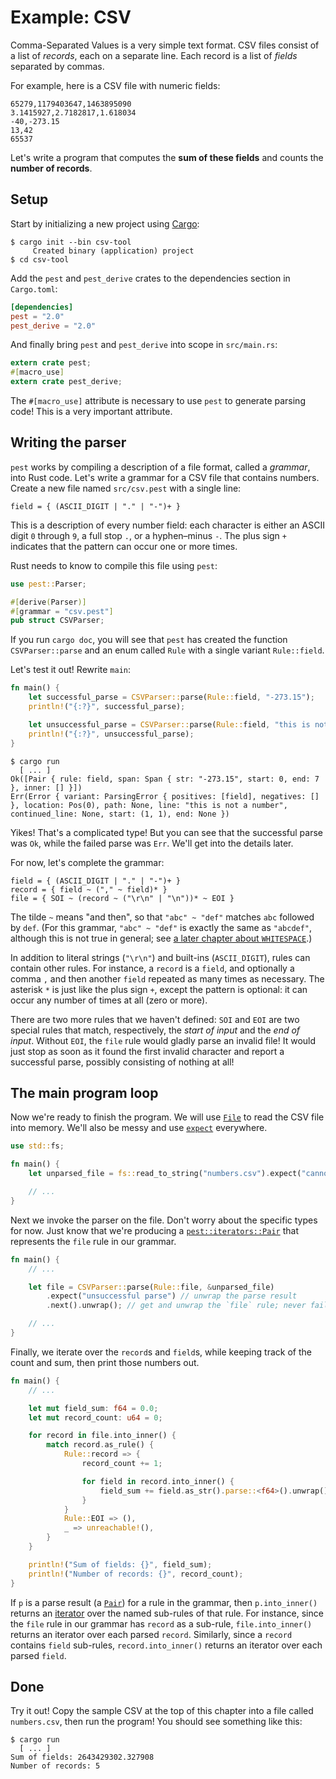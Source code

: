 # Example: CSV

Comma-Separated Values is a very simple text format. CSV files consist of a
list of *records*, each on a separate line. Each record is a list of *fields*
separated by commas.

For example, here is a CSV file with numeric fields:

```
65279,1179403647,1463895090
3.1415927,2.7182817,1.618034
-40,-273.15
13,42
65537
```

Let's write a program that computes the **sum of these fields** and counts the
**number of records**.

## Setup

Start by initializing a new project using [Cargo]:

```shell
$ cargo init --bin csv-tool
     Created binary (application) project
$ cd csv-tool
```

Add the `pest` and `pest_derive` crates to the dependencies section in `Cargo.toml`:

```toml
[dependencies]
pest = "2.0"
pest_derive = "2.0"
```

And finally bring `pest` and `pest_derive` into scope in `src/main.rs`:

```rust
extern crate pest;
#[macro_use]
extern crate pest_derive;
```

The `#[macro_use]` attribute is necessary to use `pest` to generate parsing
code! This is a very important attribute.

## Writing the parser

`pest` works by compiling a description of a file format, called a *grammar*,
into Rust code. Let's write a grammar for a CSV file that contains numbers.
Create a new file named `src/csv.pest` with a single line:

```pest
field = { (ASCII_DIGIT | "." | "-")+ }
```

This is a description of every number field: each character is either an ASCII
digit `0` through `9`, a full stop `.`, or a hyphen&ndash;minus `-`. The plus
sign `+` indicates that the pattern can occur one or more times.

Rust needs to know to compile this file using `pest`:

```rust
use pest::Parser;

#[derive(Parser)]
#[grammar = "csv.pest"]
pub struct CSVParser;
```

If you run `cargo doc`, you will see that `pest` has created the function
`CSVParser::parse` and an enum called `Rule` with a single variant
`Rule::field`.

Let's test it out! Rewrite `main`:

```rust
fn main() {
    let successful_parse = CSVParser::parse(Rule::field, "-273.15");
    println!("{:?}", successful_parse);

    let unsuccessful_parse = CSVParser::parse(Rule::field, "this is not a number");
    println!("{:?}", unsuccessful_parse);
}
```

```shell
$ cargo run
  [ ... ]
Ok([Pair { rule: field, span: Span { str: "-273.15", start: 0, end: 7 }, inner: [] }])
Err(Error { variant: ParsingError { positives: [field], negatives: [] }, location: Pos(0), path: None, line: "this is not a number", continued_line: None, start: (1, 1), end: None })
```

Yikes! That's a complicated type! But you can see that the successful parse was
`Ok`, while the failed parse was `Err`. We'll get into the details later.

For now, let's complete the grammar:

```pest
field = { (ASCII_DIGIT | "." | "-")+ }
record = { field ~ ("," ~ field)* }
file = { SOI ~ (record ~ ("\r\n" | "\n"))* ~ EOI }
```

The tilde `~` means "and then", so that `"abc" ~ "def"` matches `abc` followed
by `def`. (For this grammar, `"abc" ~ "def"` is exactly the same as `"abcdef"`,
although this is not true in general; see [a later chapter about
`WHITESPACE`].)

In addition to literal strings (`"\r\n"`) and built-ins (`ASCII_DIGIT`), rules
can contain other rules. For instance, a `record` is a `field`, and optionally
a comma `,` and then another `field` repeated as many times as necessary. The
asterisk `*` is just like the plus sign `+`, except the pattern is optional: it
can occur any number of times at all (zero or more).

There are two more rules that we haven't defined: `SOI` and `EOI` are two
special rules that match, respectively, the *start of input* and the *end of
input*. Without `EOI`, the `file` rule would gladly parse an invalid file! It
would just stop as soon as it found the first invalid character and report a
successful parse, possibly consisting of nothing at all!

## The main program loop

Now we're ready to finish the program. We will use [`File`] to read the CSV
file into memory. We'll also be messy and use [`expect`] everywhere.

```rust
use std::fs;

fn main() {
    let unparsed_file = fs::read_to_string("numbers.csv").expect("cannot read file");

    // ...
}
```

Next we invoke the parser on the file. Don't worry about the specific types for
now. Just know that we're producing a [`pest::iterators::Pair`] that represents
the `file` rule in our grammar.

```rust
fn main() {
    // ...

    let file = CSVParser::parse(Rule::file, &unparsed_file)
        .expect("unsuccessful parse") // unwrap the parse result
        .next().unwrap(); // get and unwrap the `file` rule; never fails

    // ...
}
```

Finally, we iterate over the `record`s and `field`s, while keeping track of the
count and sum, then print those numbers out.

```rust
fn main() {
    // ...

    let mut field_sum: f64 = 0.0;
    let mut record_count: u64 = 0;

    for record in file.into_inner() {
        match record.as_rule() {
            Rule::record => {
                record_count += 1;

                for field in record.into_inner() {
                    field_sum += field.as_str().parse::<f64>().unwrap();
                }
            }
            Rule::EOI => (),
            _ => unreachable!(),
        }
    }

    println!("Sum of fields: {}", field_sum);
    println!("Number of records: {}", record_count);
}
```

If `p` is a parse result (a [`Pair`]) for a rule in the grammar, then
`p.into_inner()` returns an [iterator] over the named sub-rules of that rule.
For instance, since the `file` rule in our grammar has `record` as a sub-rule,
`file.into_inner()` returns an iterator over each parsed `record`. Similarly,
since a `record` contains `field` sub-rules, `record.into_inner()` returns an
iterator over each parsed `field`.

## Done

Try it out! Copy the sample CSV at the top of this chapter into a file called
`numbers.csv`, then run the program! You should see something like this:

```shell
$ cargo run
  [ ... ]
Sum of fields: 2643429302.327908
Number of records: 5
```

[Cargo]: https://doc.rust-lang.org/cargo/
[a later chapter about `WHITESPACE`]: ../grammars/syntax.html
[`File`]: https://doc.rust-lang.org/std/fs/struct.File.html
[`expect`]: https://doc.rust-lang.org/std/option/enum.Option.html#method.expect
[`pest::iterators::Pair`]: https://docs.rs/pest/2.0/pest/iterators/struct.Pair.html
[`Pair`]: https://docs.rs/pest/2.0/pest/iterators/struct.Pair.html
[iterator]: https://doc.rust-lang.org/std/iter/index.html
